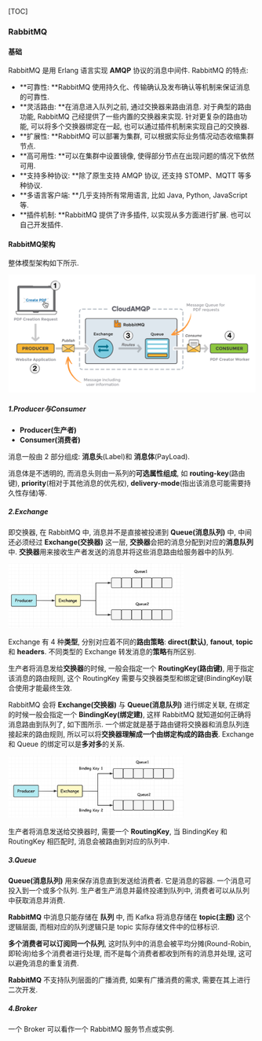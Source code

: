 [TOC]

### RabbitMQ

#### 基础

RabbitMQ 是用 Erlang 语言实现 **AMQP** 协议的消息中间件. RabbitMQ 的特点: 

- **可靠性: **RabbitMQ 使用持久化、传输确认及发布确认等机制来保证消息的可靠性. 
- **灵活路由: **在消息进入队列之前, 通过交换器来路由消息. 对于典型的路由功能, RabbitMQ 己经提供了一些内置的交换器来实现. 针对更复杂的路由功能, 可以将多个交换器绑定在一起, 也可以通过插件机制来实现自己的交换器. 
- **扩展性: **RabbitMQ 可以部署为集群, 可以根据实际业务情况动态收缩集群节点. 
- **高可用性: **可以在集群中设置镜像, 使得部分节点在出现问题的情况下依然可用. 
- **支持多种协议: **除了原生支持 AMQP 协议, 还支持 STOMP、MQTT 等多种协议. 
- **多语言客户端: **几乎支持所有常用语言, 比如 Java, Python, JavaScript等. 
- **插件机制: **RabbitMQ 提供了许多插件, 以实现从多方面进行扩展. 也可以自己开发插件.

#### RabbitMQ架构

整体模型架构如下所示. 

![image-20200728153059822](assets/image-20200728153059822.png)

##### 1.Producer与Consumer

- **Producer(生产者)** 
- **Consumer(消费者)**

消息一般由 2 部分组成: **消息头**(Label)和 **消息体**(PayLoad). 

消息体是不透明的, 而消息头则由一系列的**可选属性组成**, 如 **routing-key**(路由键), **priority**(相对于其他消息的优先权), **delivery-mode**(指出该消息可能需要持久性存储)等.

##### 2.Exchange

即交换器, 在 RabbitMQ 中, 消息并不是直接被投递到 **Queue(消息队列)** 中, 中间还必须经过 **Exchange(交换器)** 这一层, **交换器**会把的消息分配到对应的**消息队列**中. **交换器**用来接收生产者发送的消息并将这些消息路由给服务器中的队列. 

<img src="assets/image-20220616203851494.png" alt="image-20220616203851494" style="zoom:35%;" />

Exchange 有 4 种**类型**, 分别对应着不同的**路由策略**: **direct(默认)**, **fanout**, **topic** 和 **headers**. 不同类型的 Exchange 转发消息的**策略**有所区别. 

生产者将消息发给**交换器**的时候, 一般会指定一个 **RoutingKey(路由键)**, 用于指定该消息的路由规则, 这个 RoutingKey 需要与交换器类型和绑定键(BindingKey)联合使用才能最终生效. 

RabbitMQ 会将 **Exchange(交换器)** 与 **Queue(消息队列)** 进行绑定关联, 在绑定的时候一般会指定一个 **BindingKey(绑定建)**, 这样 RabbitMQ 就知道如何正确将消息路由到队列了, 如下图所示. 一个绑定就是基于路由键将交换器和消息队列连接起来的路由规则, 所以可以将**交换器理解成一个由绑定构成的路由表**. Exchange 和 Queue 的绑定可以是**多对多**的关系. 

<img src="assets/image-20220616203922506.png" alt="image-20220616203922506" style="zoom:35%;" />

生产者将消息发送给交换器时, 需要一个 **RoutingKey**, 当 BindingKey 和 RoutingKey 相匹配时, 消息会被路由到对应的队列中. 

##### 3.Queue

**Queue(消息队列)** 用来保存消息直到发送给消费者. 它是消息的容器. 一个消息可投入到一个或多个队列. 生产者生产消息并最终投递到队列中, 消费者可以从队列中获取消息并消费. 

**RabbitMQ** 中消息只能存储在 **队列** 中, 而 Kafka 将消息存储在 **topic(主题)** 这个逻辑层面, 而相对应的队列逻辑只是 topic 实际存储文件中的位移标识. 

**多个消费者可以订阅同一个队列**, 这时队列中的消息会被平均分摊(Round-Robin, 即轮询)给多个消费者进行处理, 而不是每个消费者都收到所有的消息并处理, 这可以避免消息的重复消费. 

**RabbitMQ** 不支持队列层面的广播消费, 如果有广播消费的需求, 需要在其上进行二次开发. 

##### 4.Broker

一个 Broker 可以看作一个 RabbitMQ 服务节点或实例. 

